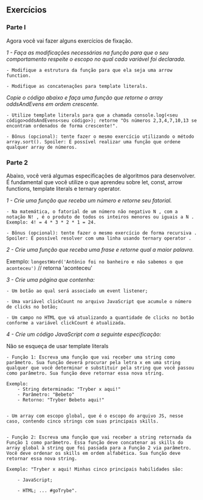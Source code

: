 ## Exercícios

### Parte I

Agora você vai fazer alguns exercícios de fixação.

*1 - Faça as modificações necessárias na função para que o seu comportamento respeite o escopo no qual cada variável foi declarada.*

    - Modifique a estrutura da função para que ela seja uma arrow function.
    
    - Modifique as concatenações para template literals.


*Copie o código abaixo e faça uma função que retorne o array oddsAndEvens em ordem crescente.*

    - Utilize template literals para que a chamada console.log(<seu código>oddsAndEvens<seu código>); retorne "Os números 2,3,4,7,10,13 se encontram ordenados de forma crescente!".

    - Bônus (opcional): tente fazer o mesmo exercício utilizando o método array.sort(). Spoiler: É possível realizar uma função que ordene qualquer array de números.


### Parte 2

Abaixo, você verá algumas especificações de algoritmos para desenvolver. É fundamental que você utilize o que aprendeu sobre let, const, arrow functions, template literals e ternary operator.

*1 - Crie uma função que receba um número e retorne seu fatorial.*

    - Na matemática, o fatorial de um número não negativo N , com a notação N! , é o produto de todos os inteiros menores ou iguais a N . Exemplo: 4! = 4 * 3 * 2 * 1 = 24.

    - Bônus (opcional): tente fazer o mesmo exercício de forma recursiva . Spoiler: É possível resolver com uma linha usando ternary operator .


*2  - Crie uma função que receba uma frase e retorne qual a maior palavra.*

Exemplo: `longestWord('Antônio foi no banheiro e não sabemos o que aconteceu')` // retorna 'aconteceu'


*3 - Crie uma página que contenha:*


    - Um botão ao qual será associado um event listener;

    - Uma variável clickCount no arquivo JavaScript que acumule o número de clicks no botão;

    - Um campo no HTML que vá atualizando a quantidade de clicks no botão conforme a variável clickCount é atualizada.


*4 - Crie um código JavaScript com a seguinte especificação:*

Não se esqueça de usar template literals


    - Função 1: Escreva uma função que vai receber uma string como parâmetro. Sua função deverá procurar pela letra x em uma string qualquer que você determinar e substituir pela string que você passou como parâmetro. Sua função deve retornar essa nova string.

    Exemplo:
        - String determinada: "Tryber x aqui!"
        - Parâmetro: "Bebeto"
        - Retorno: "Tryber Bebeto aqui!"


    - Um array com escopo global, que é o escopo do arquivo JS, nesse caso, contendo cinco strings com suas principais skills.


    - Função 2: Escreva uma função que vai receber a string retornada da Função 1 como parâmetro. Essa função deve concatenar as skills do array global à string que foi passada para a Função 2 via parâmetro. Você deve ordenar os skills em ordem alfabética. Sua função deve retornar essa nova string.
 
    Exemplo: "Tryber x aqui! Minhas cinco principais habilidades são:
        
        - JavaScript;
        
        - HTML; ... #goTrybe".
